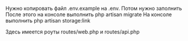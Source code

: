 Нужно копировать файл .env.example на .env. Потом нужно заполнить
После этого на консоле выполнить php artisan migrate
На консоле выполнить php artisan storage:link

Здесь имеется роуты routes/web.php и routes/api.php
